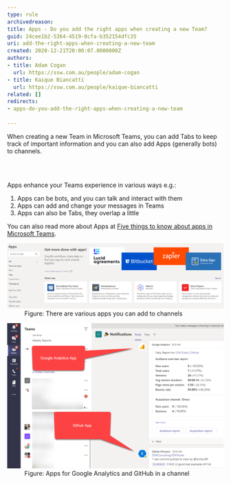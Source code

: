 ```yaml
---
type: rule
archivedreason: 
title: Apps - Do you add the right apps when creating a new Team?
guid: 24cee1b2-5364-4519-8cfa-b352154dfc35
uri: add-the-right-apps-when-creating-a-new-team
created: 2020-12-21T20:00:07.0000000Z
authors:
- title: Adam Cogan
  url: https://ssw.com.au/people/adam-cogan
- title: Kaique Biancatti
  url: https://ssw.com.au/people/kaique-biancatti
related: []
redirects:
- apps-do-you-add-the-right-apps-when-creating-a-new-team

---
```



<p class="ssw15-rteElement-P">​When creating a new Team in Microsoft Teams, you can add Tabs to keep track of important information and you can also add Apps (generally bots) to channels.<br></p>
<br><excerpt class='endintro'></excerpt><br>
<p class="ssw15-rteElement-P">Apps enhance your Teams experience in various ways e.g.:​<br></p><p></p><ol><li>Apps can be bots, and you can talk and interact with them</li><li>Apps can add and change your messages in Teams</li><li>Apps can also be Tabs, they overlap a little<br></li></ol><p>You can also read more about Apps at <a href="https://support.microsoft.com/en-us/office/five-things-to-know-about-apps-in-microsoft-teams-747492ee-7cdd-4115-a993-8c7e7f98a3d0">Five things to know about apps in Microsoft Teams</a>.</p><dl class="image"><dt><img src="teams-apps.png" alt="teams-apps.png" style="width:750px;" /></dt><dd>Figure: There are various apps you can add to channels</dd></dl><dl class="image"><dt><img src="teams-analytics-app.png" alt="teams-analytics-app.png" style="width:750px;" /></dt><dd>Figure: Apps for Google Analytics and GitHub in a channel</dd></dl>​<br>


